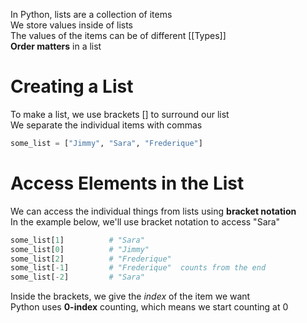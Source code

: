 In Python, lists are a collection of items  
We store values inside of lists  
The values of the items can be of different [[Types]]  
**Order matters** in a list

# Creating a List
To make a list, we use brackets \[\] to surround our list  
We separate the individual items with commas

```python
some_list = ["Jimmy", "Sara", "Frederique"]
```

# Access Elements in the List
We can access the individual things from lists using **bracket notation**  
In the example below, we'll use bracket notation to access "Sara"  

```python
some_list[1]          # "Sara"
some_list[0]          # "Jimmy"
some_list[2]          # "Frederique"
some_list[-1]         # "Frederique"  counts from the end
some_list[-2]         # "Sara"
```

Inside the brackets, we give the *index* of the item we want  
Python uses **0-index** counting, which means we start counting at 0